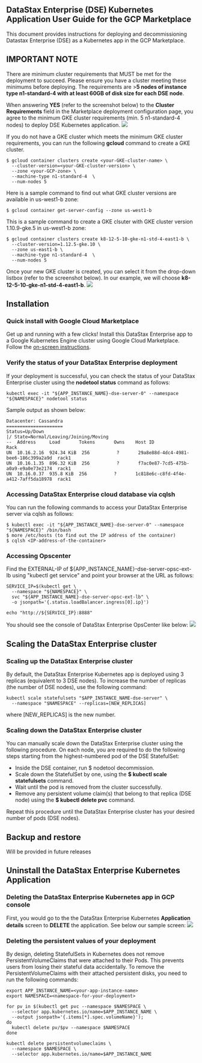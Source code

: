 ## DataStax Enterprise (DSE) Kubernetes Application User Guide for the GCP Marketplace

This document provides instructions for deploying and decommissioning Datastax Enterprise (DSE) as a Kubernetes app in the GCP Marketplace.

## IMPORTANT NOTE
There are minimum cluster requirements that MUST be met for the deployment to succeed. Please ensure you have a cluster meeting these minimums before deploying. The requirements are >**5 nodes of instance type n1-standard-4 with at least 60GB of disk size for each DSE node**.

When answering **YES** (refer to the screenshot below) to the **Cluster Requirements** field in the Marketplace deployment configuration page, you agree to the minimum GKE cluster requirements (min. 5 n1-standard-4 nodes) to deploy DSE Kubernetes application.
![](./img/GCP_Marketplace_YES.png)

If you do not have a GKE cluster which meets the minimum GKE cluster requirements, you can run the following **gcloud** command to create a GKE cluster.
```
$ gcloud container clusters create <your-GKE-cluster-name> \
  --cluster-version=<your-GKE-cluster-version> \
  --zone <your-GCP-zone> \
  --machine-type n1-standard-4  \
  --num-nodes 5
```
Here is a sample command to find out what GKE cluster versions are available in us-west1-b zone:
```
$ gcloud container get-server-config --zone us-west1-b
```
This is a sample command to create a GKE clsuter with GKE cluster version 1.10.9-gke.5 in us-west1-b zone:
```
$ gcloud container clusters create k8-12-5-10-gke-n1-std-4-east1-b \
  --cluster-version=1.12.5-gke.10 \
  --zone us-east1-b \
  --machine-type n1-standard-4  \
  --num-nodes 5
```
Once your new GKE cluster is created, you can select it from the drop-down listbox (refer to the screenshot below).  In our example, we will choose **k8-12-5-10-gke-n1-std-4-east1-b**.
![](./img/GCP_Marketplace_Select_GKE_Cluster.png)

## Installation
### Quick install with Google Cloud Marketplace
Get up and running with a few clicks! Install this DataStax Enterprise app to a Google Kubernetes Engine cluster using Google Cloud Marketplace. Follow the [on-screen instructions](https://console.cloud.google.com/marketplace/details/datastax-public/datastax-enterprise-gke).

### Verify the status of your DataStax Enterprise deployment
If your deployment is successful, you can check the status of your DataStax Enterprise cluster using the **nodetool status** command as follows:
```
kubectl exec -it "${APP_INSTANCE_NAME}-dse-server-0" --namespace "${NAMESPACE}" nodetool status
```
Sample output as shown below:
```
Datacenter: Cassandra
=====================
Status=Up/Down
|/ State=Normal/Leaving/Joining/Moving
--  Address     Load       Tokens       Owns    Host ID                               Rack
UN  10.16.2.16  924.34 KiB  256          ?       29a8e88d-4dc4-4981-bee6-186c399a2a9d  rack1
UN  10.16.1.35  896.32 KiB  256          ?       f7ac0e87-7cd5-475b-a0a9-e9a0e73e2174  rack1
UN  10.16.0.37  935.8 KiB  256          ?       1c818e6c-c8fd-4f4e-a412-7aff5da18978  rack1
```

### Accessing DataStax Enterprise cloud database via cqlsh
You can run the following commands to access your DataStax Enterprise server via cqlsh as follows:
```
$ kubectl exec -it "${APP_INSTANCE_NAME}-dse-server-0" --namespace "${NAMESPACE}" /bin/bash
$ more /etc/hosts (to find out the IP address of the container)
$ cqlsh <IP-address-of-the-container>
```

### Accessing Opscenter
Find the EXTERNAL-IP of ${APP_INSTANCE_NAME}-dse-server-opsc-ext-lb using "kubectl get service" and point your browser at the URL as follows:
```
SERVICE_IP=$(kubectl get \
  --namespace "${NAMESPACE}" \
  svc "${APP_INSTANCE_NAME}-dse-server-opsc-ext-lb" \
  -o jsonpath='{.status.loadBalancer.ingress[0].ip}')

echo "http://${SERVICE_IP}:8888"
```
You should see the console of DataStax Enterprise OpsCenter like below:
![](./img/opsc.png)


## Scaling the DataStax Enterprise cluster
### Scaling up the DataStax Enterprise cluster
By default, the DataStax Enterprise Kubernetes app is deployed using 3 replicas (equivalent to 3 DSE nodes). To increase the number of replicas (the number of DSE nodes), use the following command:
```
kubectl scale statefulsets "$APP_INSTANCE_NAME-dse-server" \
  --namespace "$NAMESPACE" --replicas=[NEW_REPLICAS]
```
where [NEW_REPLICAS] is the new number.

### Scaling down the DataStax Enterprise cluster
You can manually scale down the DataStax Enterprise cluster using the following procedure.  On each node, you are required to do the following steps starting from the highest-numbered pod of the DSE StatefulSet:
* Inside the DSE container, run $ nodetool decommission.
* Scale down the StatefulSet by one, using the **$ kubectl scale statefulsets** command.
* Wait until the pod is removed from the cluster successfully.
* Remove any persistent volume claim(s) that belong to that replica (DSE node) using the **$ kubectl delete pvc** command.

Repeat this procedure until the DataStax Enterprise cluster has your desired number of pods (DSE nodes).


## Backup and restore
Will be provided in future releases


## Uninstall the DataStax Enterprise Kubernetes Application
### Deleting the DataStax Enterprise Kubernetes app in GCP console
First, you would go to the the DataStax Enterprise Kubernetes **Application details** screen to **DELETE** the application.  See below our sample screen:
![](./img/gcp_console_app_delete.png)

### Deleting the persistent values of your deployment
By design, deleting StatefulSets in Kubernetes does not remove PersistentVolumeClaims that were attached to their Pods.  This prevents users from losing their stateful data accidentally.  To remove the PersistentVolumeClaims with their attached persistent disks, you need to run the following commands:
```
export APP_INSTANCE_NAME=<your-app-instance-name>
export NAMESPACE=<namespace-for-your-deployment>

for pv in $(kubectl get pvc --namespace $NAMESPACE \
  --selector app.kubernetes.io/name=$APP_INSTANCE_NAME \
  --output jsonpath='{.items[*].spec.volumeName}');
do
  kubectl delete pv/$pv --namespace $NAMESPACE
done

kubectl delete persistentvolumeclaims \
  --namespace $NAMESPACE \
  --selector app.kubernetes.io/name=$APP_INSTANCE_NAME
```

